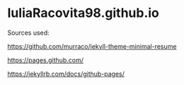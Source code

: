 # IuliaRacovita98.github.io

Sources used: 

https://github.com/murraco/jekyll-theme-minimal-resume

https://pages.github.com/

https://jekyllrb.com/docs/github-pages/
